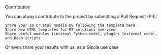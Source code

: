 Contribution

You can always contribute to the project by submitting a Pull Request (PR):

    Share your 1D crustal models by following the template here
    Share New HTML templates for MT solutions overview
    Share useful modules (internal Python code), plugins (external code), and Bash scripts
    
Or even share your results with us, as a Gisola use case

